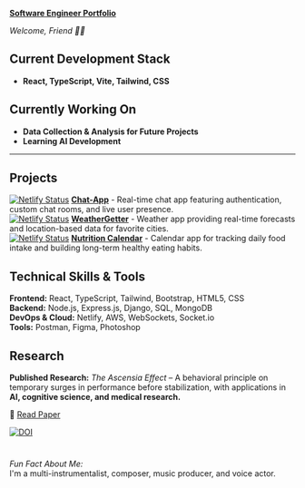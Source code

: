 **[ Software Engineer Portfolio](https://davidxv15.github.io/Portfolio-2/)**  
  
*Welcome, Friend 👋🏼*     


## **Current Development Stack**
- **React, TypeScript, Vite, Tailwind, CSS**

## **Currently Working On**
- **Data Collection & Analysis for Future Projects**  
- **Learning AI Development**

---
## **Projects**  
[![Netlify Status](https://api.netlify.com/api/v1/badges/1f4bf78a-7b9c-4489-a62f-4bb07937afb7/deploy-status)](https://app.netlify.com/sites/chat-department/deploys) **[Chat-App](https://chat-department.netlify.app/login)** -  Real-time chat app featuring authentication, custom chat rooms, and live user presence.  
 [![Netlify Status](https://api.netlify.com/api/v1/badges/04c8f089-0de1-4778-b889-cdfe93b5aa60/deploy-status)](https://app.netlify.com/sites/weathergetterapp/deploys) **[WeatherGetter](https://weathergetterapp.netlify.app/)** -
Weather app providing real-time forecasts and location-based data for favorite cities.  
 [![Netlify Status](https://api.netlify.com/api/v1/badges/332ff891-7a53-402c-ad3e-f522ba3e3be7/deploy-status)](https://app.netlify.com/sites/nutrition-calendar/deploys) **[Nutrition Calendar](https://nutrition-calendar.netlify.app/)** -  Calendar app for tracking daily food intake and building long-term healthy eating habits.  
## **Technical Skills & Tools**  
**Frontend:** React, TypeScript, Tailwind, Bootstrap, HTML5, CSS  
**Backend:** Node.js, Express.js, Django, SQL, MongoDB  
**DevOps & Cloud:** Netlify, AWS, WebSockets, Socket.io  
**Tools:** Postman, Figma, Photoshop  
## **Research**  
**Published Research:** *The Ascensia Effect* – A behavioral principle on temporary surges in performance before stabilization, with applications in **AI, cognitive science, and medical research.**

📄 [Read Paper](https://doi.org/10.5281/zenodo.14920556)  

[![DOI](https://zenodo.org/badge/DOI/10.5281/zenodo.14920556.svg)](https://doi.org/10.5281/zenodo.14920556)  
# 
 *Fun Fact About Me:*  
I'm a multi-instrumentalist, composer, music producer, and voice actor.
